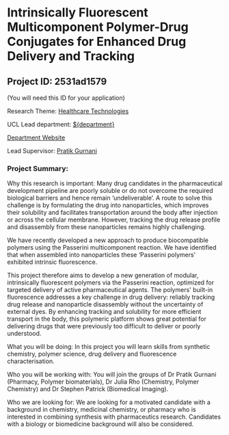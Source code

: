 # Intrinsically Fluorescent Multicomponent Polymer-Drug Conjugates for Enhanced Drug Delivery and Tracking

## Project ID: **2531ad1579**
(You will need this ID for your application)

Research Theme: [Healthcare Technologies](../themes/healthcare-technologies.md)

UCL Lead department: [${department}](../departments/school-of-pharmacy.md)

[Department Website](https://www.ucl.ac.uk/pharmacy)

Lead Supervisor: [Pratik Gurnani](https://profiles.ucl.ac.uk/93765)

### Project Summary:

Why this research is important: 
Many drug candidates in the pharmaceutical development pipeline are poorly soluble or do not overcome the required biological barriers and hence remain ‘undeliverable’. A route to solve this challenge is by formulating the drug into nanoparticles, which improves their solubility and facilitates transportation around the body after injection or across the cellular membrane. However, tracking the drug release profile and disassembly from these nanoparticles remains highly challenging.

We have recently developed a new approach to produce biocompatible polymers using the Passerini multicomponent reaction. We have identified that when assembled into nanoparticles these ‘Passerini polymers’ exhibited intrinsic fluorescence. 

This project therefore aims to develop a new generation of modular, intrinsically fluorescent polymers via the Passerini reaction, optimized for targeted delivery of active pharmaceutical agents. The polymers' built-in fluorescence addresses a key challenge in drug delivery: reliably tracking drug release and nanoparticle disassembly without the uncertainty of external dyes. By enhancing tracking and solubility for more efficient transport in the body, this polymeric platform shows great potential for delivering drugs that were previously too difficult to deliver or poorly understood.

What you will be doing: In this project you will learn skills from synthetic chemistry, polymer science, drug delivery and fluorescence characterisation.


Who you will be working with: You will join the groups of Dr Pratik Gurnani (Pharmacy, Polymer biomaterials), Dr Julia Rho (Chemistry, Polymer Chemistry) and Dr Stephen Patrick (Biomedical Imaging). 

Who we are looking for: We are looking for a motivated candidate with a background in chemistry, medicinal chemistry, or pharmacy who is interested in combining synthesis with pharmaceutics research. Candidates with a biology or biomedicine background will also be considered.
